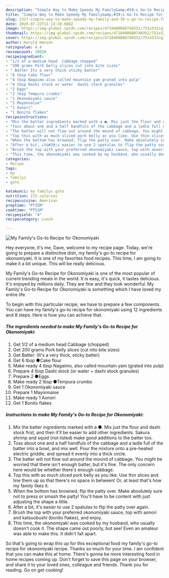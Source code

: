 ```yaml
---
description: "Simple Way to Make Speedy My Family&amp;#39;s Go-to Recipe for Okonomiyaki"
title: "Simple Way to Make Speedy My Family&amp;#39;s Go-to Recipe for Okonomiyaki"
slug: 2317-simple-way-to-make-speedy-my-family-and-39-s-go-to-recipe-for-okonomiyaki
date: 2020-07-22T11:13:20.688Z
image: https://img-global.cpcdn.com/recipes/4710400080740352/751x532cq70/my-familys-go-to-recipe-for-okonomiyaki-recipe-main-photo.jpg
thumbnail: https://img-global.cpcdn.com/recipes/4710400080740352/751x532cq70/my-familys-go-to-recipe-for-okonomiyaki-recipe-main-photo.jpg
cover: https://img-global.cpcdn.com/recipes/4710400080740352/751x532cq70/my-familys-go-to-recipe-for-okonomiyaki-recipe-main-photo.jpg
author: Harold Hanson
ratingvalue: 4.4
reviewcount: 39020
recipeingredient:
- "1/2 of a medium head  Cabbage chopped"
- "200 grams Pork belly slices cut into bite sizes"
- " Batter Its a very thick sticky batter"
- "6 tbsp Cake flour"
- "4 tbsp Nagaimo also called mountain yam grated into pulp"
- "4 tbsp Dashi stock or water  dashi stock granules"
- "2 Eggs"
- "2 tbsp Tempura crumbs"
- "1 Okonomiyaki sauce"
- "1 Mayonnaise"
- "1 Aonori"
- "1 Bonito flakes"
recipeinstructions:
- "Mix the batter ingredients marked with a ●. Mix just the flour and dashi stock first, and then it&#39;ll be easier to add other ingredients. Sakura shrimp and squid (not listed) make good additions to the batter too."
- "Toss about one and a half handfuls of the cabbage and a ladle full of the batter into a bowl, and mix well. Pour the mixture onto a pre-heated electric griddle, and spread it evenly into a thick circle."
- "The batter will not flow out around the mound of cabbage. You might be worried that there isn&#39;t enough batter, but it&#39;s fine. The only concern here would be whether there&#39;s enough cabbage."
- "Top this with as much sliced pork belly as you like. Use thin slices and line them up so that there&#39;s no space in between! Or, at least that&#39;s how my family likes it."
- "When the bottom has browned, flip the patty over. Make absolutely sure not to press or smash the patty! You&#39;ll have to be content with just adjusting the shape a little."
- "After a bit, it&#39;s easier to use 2 spatulas to flip the patty over again."
- "Brush the top with your preferred okonomiyaki sauce, top with aonori and katsuobushi (bonito flakes), and enjoy."
- "This time, the okonomiyaki was cooked by my husband, who usually doesn&#39;t cook it. The shape came out poorly, but see! Even an amateur was able to make this. It didn&#39;t fall apart."
categories:
- Recipe
tags:
- my
- familys
- goto

katakunci: my familys goto 
nutrition: 172 calories
recipecuisine: American
preptime: "PT35M"
cooktime: "PT51M"
recipeyield: "4"
recipecategory: Lunch

---
```



![My Family&#39;s Go-to Recipe for Okonomiyaki](https://img-global.cpcdn.com/recipes/4710400080740352/751x532cq70/my-familys-go-to-recipe-for-okonomiyaki-recipe-main-photo.jpg)

Hey everyone, it's me, Dave, welcome to my recipe page. Today, we're going to prepare a distinctive dish, my family&#39;s go-to recipe for okonomiyaki. It is one of my favorites food recipes. This time, I am going to make it a bit unique. This will be really delicious.

My Family&#39;s Go-to Recipe for Okonomiyaki is one of the most popular of current trending meals in the world. It is easy, it's quick, it tastes delicious. It's enjoyed by millions daily. They are fine and they look wonderful. My Family&#39;s Go-to Recipe for Okonomiyaki is something which I have loved my entire life.




To begin with this particular recipe, we have to prepare a few components. You can have my family&#39;s go-to recipe for okonomiyaki using 12 ingredients and 8 steps. Here is how you can achieve that.

<!--inarticleads1-->

##### The ingredients needed to make My Family&#39;s Go-to Recipe for Okonomiyaki:

1. Get 1/2 of a medium head  Cabbage (chopped)
1. Get 200 grams Pork belly slices (cut into bite sizes)
1. Get  Batter: (It&#39;s a very thick, sticky batter)
1. Get 6 tbsp ●Cake flour
1. Make ready 4 tbsp Nagaimo, also called mountain yam (grated into pulp)
1. Prepare 4 tbsp Dashi stock (or water + dashi stock granules)
1. Prepare 2 ●Eggs
1. Make ready 2 tbsp ●Tempura crumbs
1. Get 1 Okonomiyaki sauce
1. Prepare 1 Mayonnaise
1. Make ready 1 Aonori
1. Get 1 Bonito flakes




<!--inarticleads2-->

##### Instructions to make My Family&#39;s Go-to Recipe for Okonomiyaki:

1. Mix the batter ingredients marked with a ●. Mix just the flour and dashi stock first, and then it&#39;ll be easier to add other ingredients. Sakura shrimp and squid (not listed) make good additions to the batter too.
1. Toss about one and a half handfuls of the cabbage and a ladle full of the batter into a bowl, and mix well. Pour the mixture onto a pre-heated electric griddle, and spread it evenly into a thick circle.
1. The batter will not flow out around the mound of cabbage. You might be worried that there isn&#39;t enough batter, but it&#39;s fine. The only concern here would be whether there&#39;s enough cabbage.
1. Top this with as much sliced pork belly as you like. Use thin slices and line them up so that there&#39;s no space in between! Or, at least that&#39;s how my family likes it.
1. When the bottom has browned, flip the patty over. Make absolutely sure not to press or smash the patty! You&#39;ll have to be content with just adjusting the shape a little.
1. After a bit, it&#39;s easier to use 2 spatulas to flip the patty over again.
1. Brush the top with your preferred okonomiyaki sauce, top with aonori and katsuobushi (bonito flakes), and enjoy.
1. This time, the okonomiyaki was cooked by my husband, who usually doesn&#39;t cook it. The shape came out poorly, but see! Even an amateur was able to make this. It didn&#39;t fall apart.




So that's going to wrap this up for this exceptional food my family&#39;s go-to recipe for okonomiyaki recipe. Thanks so much for your time. I am confident that you can make this at home. There's gonna be more interesting food in home recipes coming up. Don't forget to save this page on your browser, and share it to your loved ones, colleague and friends. Thank you for reading. Go on get cooking!
